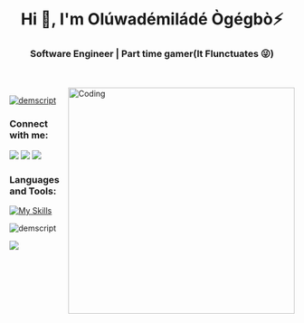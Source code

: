 

<h1 align="center">Hi 👋, I'm Olúwadémiládé Ògégbò⚡</h1>
<h3 align="center">Software Engineer | Part time gamer(It Flunctuates 😜)</h3>
</br> 
</br>

<img align="right" alt="Coding" width="400" src="https://cdn.dribbble.com/users/1292677/screenshots/6139167/media/fcf7fd0c619bb87706533079240915f3.gif">

<p align="left"> <a href="https://twitter.com/demscript" target="blank"><img src="https://img.shields.io/twitter/follow/demscript?logo=twitter&style=for-the-badge" alt="demscript" /></a> </p>

<h3 align="left">Connect with me:</h3>

[<img src="https://img.shields.io/badge/LinkedIn-%230077B5.svg?&style=for-the-badge&logo=linkedin&logoColor=white" />](https://www.linkedin.com/in/demilade-ogegbo-a423531b5/)
[<img src = "https://img.shields.io/badge/Twitter-%2320A1F1.svg?&style=for-the-badge&logo=twitter&logoColor=white">](https://twitter.com/demscript)
[<img src = "https://img.shields.io/badge/Instagram-%181717.svg?&style=for-the-badge&logo=instagram&logoColor=white&color=E4405F">](https://www.instagram.com/demscript/)



<h3 align="left">Languages and Tools:</h3>

[![My Skills](https://skills.thijs.gg/icons?i=js,vuejs,php,nodejs,laravel,mongodb,mysql,aws,git,css,postman)](https://skills.thijs.gg)






<p><img align="center" src="https://github-readme-streak-stats.herokuapp.com/?user=demscript&&theme=tokyonight" alt="demscript" /></p>
<p><img src="https://github-readme-stats.vercel.app/api/top-langs?username=demscript&layout=compact&theme=tokyonight"/></p>


